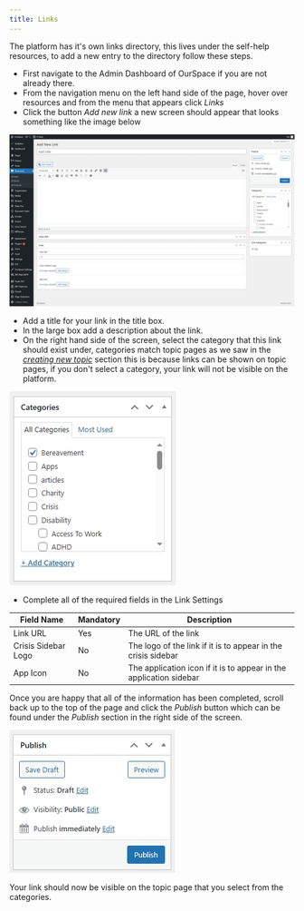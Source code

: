 ```yaml
---
title: Links
---
```


The platform has it's own links directory, this lives under the self-help resources, to add a new entry to the directory follow these steps.

* First navigate to the Admin Dashboard of OurSpace if you are not already there.
* From the navigation menu on the left hand side of the page, hover over resources and from the menu that appears click _Links_
* Click the button _Add new link_ a new screen should appear that looks something like the image below

![alt text](../../images/os-new-link.jpeg)

* Add a title for your link in the title box.
* In the large box add a description about the link.
* On the right hand side of the screen, select the category that this link should exist under, categories match topic pages as we saw in the [_creating new topic_](docs/topics/creating-topic.md) section this is because links can be shown on topic pages, if you don't select a category, your link will not be visible on the platform.

![alt text](../../images/os-new-categories.jpeg)

* Complete all of the required fields in the Link Settings

|Field Name           | Mandatory | Description
|---------------------|-----------|------------------------------ |
| Link URL            |  Yes      | The URL of the link   |
| Crisis Sidebar Logo |  No      | The logo of the link if it is to appear in the crisis sidebar   |
| App Icon            |  No      | The application icon if it is to appear in the application sidebar     |

Once you are happy that all of the information has been completed, scroll back up to the top of the page and click the _Publish_ button which can be found under the _Publish_ section in the right side of the screen.

![alt text](../../images/os-new-topic-publish.jpeg)

Your link should now be visible on the topic page that you select from the categories.